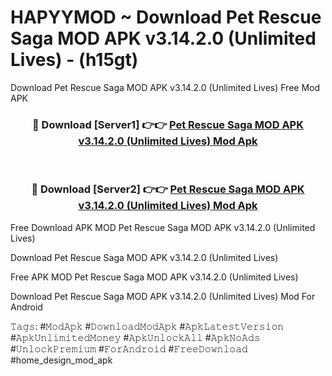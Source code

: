 # HAPYYMOD ~ Download Pet Rescue Saga MOD APK v3.14.2.0 (Unlimited Lives) - (h15gt)
Download Pet Rescue Saga MOD APK v3.14.2.0 (Unlimited Lives) Free Mod APK

<div align="center">
<h3>🔴 Download [Server1] 👉👉 <a href="https://apk-comot.site?title=Pet_Rescue_Saga_MOD_APK_v3.14.2.0_(Unlimited_Lives)">Pet Rescue Saga MOD APK v3.14.2.0 (Unlimited Lives) Mod Apk</a></h3><br>

<h3>🔴 Download [Server2] 👉👉 <a href="https://apk-comot.site?title=Pet_Rescue_Saga_MOD_APK_v3.14.2.0_(Unlimited_Lives)">Pet Rescue Saga MOD APK v3.14.2.0 (Unlimited Lives) Mod Apk</a></h3>
</div>


Free Download APK MOD Pet Rescue Saga MOD APK v3.14.2.0 (Unlimited Lives)

Download Pet Rescue Saga MOD APK v3.14.2.0 (Unlimited Lives) 

Free APK MOD Pet Rescue Saga MOD APK v3.14.2.0 (Unlimited Lives) 

Download Pet Rescue Saga MOD APK v3.14.2.0 (Unlimited Lives) Mod For Android

𝚃𝚊𝚐𝚜: #𝙼𝚘𝚍𝙰𝚙𝚔 #𝙳𝚘𝚠𝚗𝚕𝚘𝚊𝚍𝙼𝚘𝚍𝙰𝚙𝚔 #𝙰𝚙𝚔𝙻𝚊𝚝𝚎𝚜𝚝𝚅𝚎𝚛𝚜𝚒𝚘𝚗 #𝙰𝚙𝚔𝚄𝚗𝚕𝚒𝚖𝚒𝚝𝚎𝚍𝙼𝚘𝚗𝚎𝚢 #𝙰𝚙𝚔𝚄𝚗𝚕𝚘𝚌𝚔𝙰𝚕𝚕 #𝙰𝚙𝚔𝙽𝚘𝙰𝚍𝚜 #𝚄𝚗𝚕𝚘𝚌𝚔𝙿𝚛𝚎𝚖𝚒𝚞𝚖 #𝙵𝚘𝚛𝙰𝚗𝚍𝚛𝚘𝚒𝚍 #𝙵𝚛𝚎𝚎𝙳𝚘𝚠𝚗𝚕𝚘𝚊𝚍 #home_design_mod_apk